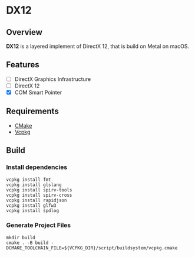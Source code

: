 # DX12

## Overview

**DX12** is a layered implement of DirectX 12, that is build on Metal on macOS.

## Features

* [ ] DirectX Graphics Infrastructure
* [ ] DirectX 12
* [X] COM Smart Pointer

## Requirements

* [CMake](https://github.com/Kitware/CMake)
* [Vcpkg](https://github.com/Microsoft/vcpkg)

## Build

### Install dependencies

```
vcpkg install fmt
vcpkg install glslang
vcpkg install spirv-tools
vcpkg install spirv-cross
vcpkg install rapidjson
vcpkg install glfw3
vcpkg install spdlog
```

### Generate Project Files

```
mkdir build
cmake . -B build -DCMAKE_TOOLCHAIN_FILE=${VCPKG_DIR}/script/buildsystem/vcpkg.cmake
```
